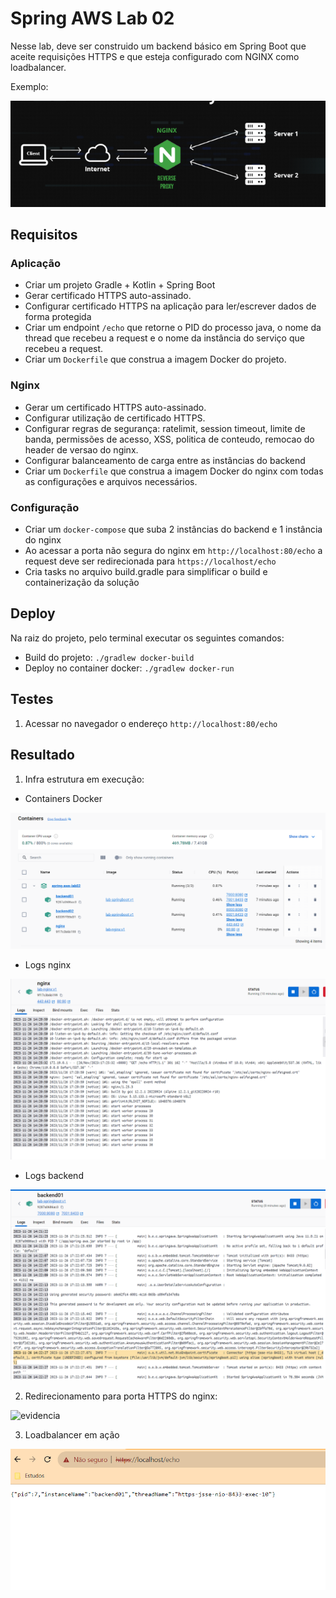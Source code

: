 
# Spring AWS Lab 02

Nesse lab, deve ser construido um backend básico em Spring Boot que aceite requisições HTTPS e que esteja configurado com
NGINX como loadbalancer.

Exemplo:

![evidencia](https://github.com/claudivanmoreira/aws-labs/blob/main/spring-aws-lab02/src/test/resources/ideia.PNG?raw=true)

## Requisitos

### Aplicação
 
- Criar um projeto Gradle + Kotlin + Spring Boot
- Gerar certificado HTTPS auto-assinado.
- Configurar certificado HTTPS na aplicação para ler/escrever dados de forma protegida
- Criar um endpoint `/echo` que retorne o PID do processo java, o nome da thread que recebeu a request e o nome da 
instância do serviço que recebeu a request.
- Criar um `Dockerfile` que construa a imagem Docker do projeto.

### Nginx

- Gerar um certificado HTTPS auto-assinado.
- Configurar utilização de certificado HTTPS.
- Configurar regras de segurança: ratelimit, session timeout, limite de banda, permissões de acesso, XSS, politica de conteudo, remocao do header de versao do nginx.
- Configurar balanceamento de carga entre as instâncias do backend
- Criar um `Dockerfile` que construa a imagem Docker do nginx com todas as configurações e arquivos necessários.

### Configuração

- Criar um `docker-compose` que suba 2 instâncias do backend e 1 instância do nginx
- Ao acessar a porta não segura do nginx em `http://localhost:80/echo` a request deve ser redirecionada para `https://localhost/echo`
- Cria tasks no arquivo build.gradle para simplificar o build e containerização da solução

## Deploy

Na raiz do projeto, pelo terminal executar os seguintes comandos:

- Build do projeto: `./gradlew docker-build`
- Deploy no container docker: `./gradlew docker-run`

## Testes

1. Acessar no navegador o endereço `http://localhost:80/echo`

## Resultado

1. Infra estrutura em execução:

- Containers Docker

![evidencia](https://github.com/claudivanmoreira/aws-labs/blob/main/spring-aws-lab02/src/test/resources/containers.PNG?raw=true)


- Logs nginx

![evidencia](https://github.com/claudivanmoreira/aws-labs/blob/main/spring-aws-lab02/src/test/resources/nginx_https.PNG?raw=true)

- Logs backend

![evidencia](https://github.com/claudivanmoreira/aws-labs/blob/main/spring-aws-lab02/src/test/resources/spring_https.PNG?raw=true)

2. Redirecionamento para porta HTTPS do nginx:

![evidencia](https://github.com/claudivanmoreira/aws-labs/blob/main/spring-aws-lab02/src/test/resources/nginx_https_redirect.PNGG?raw=true)

3. Loadbalancer em ação

![evidencia](https://github.com/claudivanmoreira/aws-labs/blob/main/spring-aws-lab02/src/test/resources/loadbalancer.gif?raw=true)